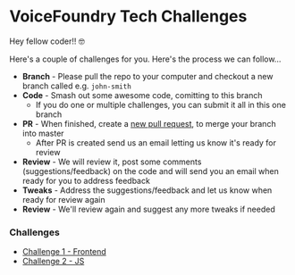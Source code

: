 # VoiceFoundry Tech Challenges

Hey fellow coder!! 🤓

Here's a couple of challenges for you. Here's the process we can follow...

- **Branch** - Please pull the repo to your computer and checkout a new branch called <your-name> e.g. `john-smith`
- **Code** - Smash out some awesome code, comitting to this branch
    - If you do one or multiple challenges, you can submit it all in this one branch
- **PR** - When finished, create a [new pull request](https://bitbucket.org/voicefoundryau/vf-tech-challenge-1/pull-requests/new/), to merge your branch into master
    - After PR is created send us an email letting us know it's ready for review
- **Review** - We will review it, post some comments (suggestions/feedback) on the code and will send you an email when ready for you to address feedback
- **Tweaks** - Address the suggestions/feedback and let us know when ready for review again
- **Review** - We'll review again and suggest any more tweaks if needed


### Challenges

- [Challenge 1 - Frontend](challenge-1-EmailMessageCard)
- [Challenge 2 - JS](challenge-2-FizzBuzz)
